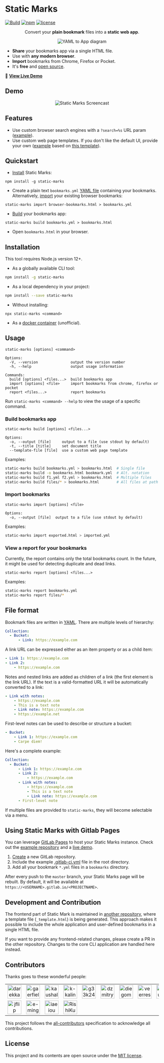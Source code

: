 # Static Marks

[![Build](https://img.shields.io/github/workflow/status/darekkay/static-marks/Continuous%20Integration/master?style=flat-square)](https://github.com/darekkay/static-marks/actions)
[![npm](https://img.shields.io/npm/v/static-marks.svg?style=flat-square)](https://www.npmjs.com/package/static-marks)
[![license](https://img.shields.io/github/license/darekkay/static-marks.svg?style=flat-square)](https://github.com/darekkay/static-marks/blob/master/LICENSE)

<div align="center" class="text-center">

Convert your **plain bookmark** files into a **static web app**.

![YAML to App diagram](assets/img/workflow.svg)

</div>

- **Share** your bookmarks app via a single HTML file.
- Use with **any modern browser**.
- **Import** bookmarks from Chrome, Firefox or Pocket.
- It's **free** and [open source](https://github.com/darekkay/static-marks).

🔖 [**View Live Demo**](https://darekkay.com/static-marks/demo/default.html)

## Demo

<div align="center" class="text-center">

![Static Marks Screencast](assets/img/screencast.gif)

</div>

## Features

- Use custom browser search engines with a `?search=%s` URL param ([example](https://darekkay.com/static-marks/demo/default.html?search=fire)).
- Use custom web page templates. If you don't like the default UI, provide your own ([example](https://darekkay.com/static-marks/demo/custom.html) based on [this template](https://github.com/darekkay/static-marks/blob/master/docs/examples/templates/custom.html)).

## Quickstart

- [Install](#installation) Static Marks:

```shell
npm install -g static-marks
```

- Create a plain text `bookmarks.yml` [YAML file](#file-format) containing your bookmarks. Alternatively, [import](#import-bookmarks) your existing browser bookmarks:

```shell
static-marks import browser-bookmarks.html > bookmarks.yml
```

- [Build](#build-bookmarks-app) your bookmarks app:

```shell
static-marks build bookmarks.yml > bookmarks.html
```

- Open `bookmarks.html` in your browser.

## Installation

This tool requires Node.js version 12+.

- As a globally available CLI tool:

```bash
npm install -g static-marks
```

- As a local dependency in your project:

```bash
npm install --save static-marks
```

- Without installing:

```shell
npx static-marks <command>
```

- As a [docker container](https://github.com/gaerfield/static-marks-docker) (unofficial).

## Usage

```
static-marks [options] <command>

Options:
  -V, --version               output the version number
  -h, --help                  output usage information

Commands:
  build [options] <files...>  build bookmarks app
  import [options] <file>     import bookmarks from chrome, firefox or pocket
  report <files...>           report bookmarks
```

Run `static-marks <command> --help` to view the usage of a specific command.

### Build bookmarks app

```
static-marks build [options] <files...>

Options:
  -o, --output [file]     output to a file (use stdout by default)
  -t, --title [title]     set document title
  --template-file [file]  use a custom web page template
```

Examples:

```bash
static-marks build bookmarks.yml > bookmarks.html  # Single file
static-marks build -o bookmarks.html bookmark.yml  # Alt. notation
static-marks build f1.yml f2.yml > bookmarks.html  # Multiple files
static-marks build files/* > bookmarks.html        # All files at path
```

### Import bookmarks

```
static-marks import [options] <file>

Options:
  -o, --output [file]  output to a file (use stdout by default)
```

Examples:

```bash
static-marks import exported.html > imported.yml
```

### View a report for your bookmarks

Currently, the report contains only the total bookmarks count. In the future, it might be used for detecting duplicate and dead links.

```
static-marks report [options] <files...>
```

Examples:

```bash
static-marks report bookmarks.yml
static-marks report files/*
```

## File format

Bookmark files are written in [YAML](http://yaml.org). There are multiple levels of hierarchy:

```yaml
Collection:
  - Bucket:
      - Link: https://example.com
```

A link URL can be expressed either as an item property or as a child item:

```yaml
- Link 1: https://example.com
- Link 2:
    - https://example.com
```

Notes and nested links are added as children of a link (the first element is the link URL). If the text is a valid-formatted URL it will be automatically converted to a link:

```yaml
- Link with notes:
    - https://example.com
    - This is a text note
    - Link note: https://example.com
    - https://example.net
```

First-level notes can be used to describe or structure a bucket:

```yaml
- Bucket:
    - Link 1: https://example.com
    - Carpe diem!
```

Here's a complete example:

```yaml
Collection:
  - Bucket:
      - Link 1: https://example.com
      - Link 2:
          - https://example.com
      - Link with notes:
          - https://example.com
          - This is a text note
          - Link note: https://example.com
      - First-level note
```

If multiple files are provided to `static-marks`, they will become selectable via a menu.

## Using Static Marks with Gitlab Pages

You can leverage [GitLab Pages](https://docs.gitlab.com/ee/user/project/pages/) to host your Static Marks instance. Check out the [example repository](https://gitlab.com/darekkay/static-marks-gitlab-ci) and a [live demo](https://darekkay.gitlab.io/static-marks-gitlab-ci).

1. [Create](https://gitlab.com/projects/new) a new GitLab repository.
2. Include the example [.gitlab-ci.yml](docs/examples/ci/.gitlab-ci.yml) file in the root directory.
3. Add all your bookmark `*.yml` files in a `bookmarks` directory.

After every push to the `master` branch, your Static Marks page will be rebuilt. By default, it will be available at `https://<USERNAME>.gitlab.io/<PROJECTNAME>`.

## Development and Contribution

The frontend part of Static Mark is maintained in [another repository](https://github.com/darekkay/static-marks-app), where a template file (`_template.html`) is being generated. This approach makes it possible to include the whole application and user-defined bookmarks in a single HTML file.

If you want to provide any frontend-related changes, please create a PR in the other repository. Changes to the core CLI application are handled here instead.

## Contributors

Thanks goes to these wonderful people:

<!-- ALL-CONTRIBUTORS-LIST:START - Do not remove or modify this section -->
<!-- prettier-ignore-start -->
<!-- markdownlint-disable -->
<table>
  <tr>
    <td align="center"><a href='https://darekkay.com/' title='darekkay is awesome!'><img src='https://avatars0.githubusercontent.com/u/3101914?v=4' alt='darekkay' width='45px' /></a></td>
    <td align="center"><a href='https://github.com/gaerfield' title='gaerfield is awesome!'><img src='https://avatars0.githubusercontent.com/u/13051868?v=4' alt='gaerfield' width='45px' /></a></td>
    <td align="center"><a href='https://github.com/kaushalyap' title='kaushalyap is awesome!'><img src='https://avatars3.githubusercontent.com/u/24698778?v=4' alt='kaushalyap' width='45px' /></a></td>
    <td align="center"><a href='https://github.com/k-kalinowski' title='k-kalinowski is awesome!'><img src='https://avatars2.githubusercontent.com/u/8605057?v=4' alt='k-kalinowski' width='45px' /></a></td>
    <td align="center"><a href='https://github.com/g33k247' title='g33k247 is awesome!'><img src='https://avatars0.githubusercontent.com/u/8498814?v=4' alt='g33k247' width='45px' /></a></td>
    <td align="center"><a href='https://github.com/dzmitry-lahoda' title='dzmitry-lahoda is awesome!'><img src='https://avatars3.githubusercontent.com/u/757125?v=4' alt='dzmitry-lahoda' width='45px' /></a></td>
    <td align="center"><a href='http://www.diegomunozbeltran.com/' title='diegombeltran is awesome!'><img src='https://avatars2.githubusercontent.com/u/7081281?v=4' alt='diegombeltran' width='45px' /></a></td>
    <td align="center"><a href='http://veereshr.me' title='veerreshr is awesome!'><img src='https://avatars0.githubusercontent.com/u/59141533?v=4' alt='veerreshr' width='45px' /></a></td>
    <td align="center"><a href='https://github.com/nausher' title='nausher is awesome!'><img src='https://avatars3.githubusercontent.com/u/79359?v=4' alt='nausher' width='45px' /></a></td>
    <td align="center"><a href='https://github.com/acer123acer123' title='acer123acer123 is awesome!'><img src='https://avatars3.githubusercontent.com/u/5222071?v=4' alt='acer123acer123' width='45px' /></a></td>
  </tr>
  <tr>
    <td align="center"><a href='https://github.com/jflip' title='jflip is awesome!'><img src='https://avatars1.githubusercontent.com/u/9138082?v=4' alt='jflip' width='45px' /></a></td>
    <td align="center"><a href='https://www.eduardominguez.es' title='e-minguez is awesome!'><img src='https://avatars.githubusercontent.com/u/346758?v=4' alt='e-minguez' width='45px' /></a></td>
    <td align="center"><a href='https://github.com/iaeiou' title='iaeiou is awesome!'><img src='https://avatars.githubusercontent.com/u/69427615?v=4' alt='iaeiou' width='45px' /></a></td>
    <td align="center"><a href='https://github.com/RishiKumarRay' title='RishiKumarRay is awesome!'><img src='https://avatars.githubusercontent.com/u/87641376?v=4' alt='RishiKumarRay' width='45px' /></a></td>
  </tr>
</table>

<!-- markdownlint-restore -->
<!-- prettier-ignore-end -->

<!-- ALL-CONTRIBUTORS-LIST:END -->

This project follows the [all-contributors](https://allcontributors.org) specification to acknowledge all contributions.

## License

This project and its contents are open source under the [MIT license](https://github.com/darekkay/static-marks/blob/master/LICENSE).
